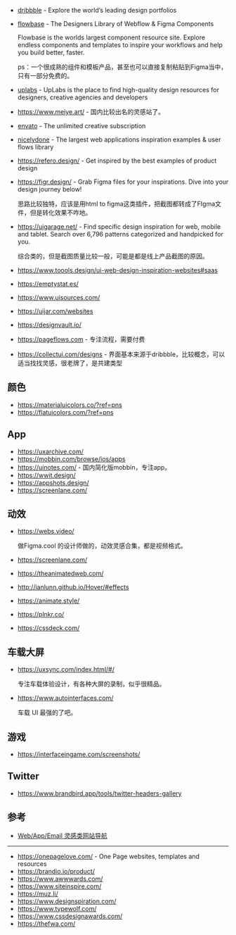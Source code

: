 - [dribbble](https://dribbble.com/shots) - Explore the world’s leading design portfolios
- [flowbase](https://www.flowbase.co/) - The Designers Library of Webflow & Figma Components

    Flowbase is the worlds largest component resource site. Explore endless components and templates to inspire your workflows and help you build better, faster.

    ps：一个很成熟的组件和模板产品，甚至也可以直接复制粘贴到Figma当中，只有一部分免费的。

- [uplabs](https://www.uplabs.com/) - UpLabs is the place to find high-quality design resources for designers, creative agencies and developers
- https://www.meiye.art/ - 国内比较出名的灵感站了。
- [envato](https://elements.envato.com/) - The unlimited creative subscription
- [nicelydone](https://nicelydone.club/) - The largest web applications inspiration examples & user flows library
- https://refero.design/ - Get inspired by the best examples of product design
- https://figr.design/ - Grab Figma files for your inspirations. Dive into your design journey below!

    思路比较独特，应该是用html to figma这类插件，把截图都转成了FIgma文件，但是转化效果不咋地。

- https://uigarage.net/ - Find specific design inspiration for web, mobile and tablet. Search over 6,796 patterns categorized and handpicked for you.

    综合类的，但是截图质量比较一般，可能是都是线上产品截图的原因。

- https://www.toools.design/ui-web-design-inspiration-websites#saas
- https://emptystat.es/
- https://www.uisources.com/
- https://uijar.com/websites
- https://designvault.io/
- https://pageflows.com - 专注流程，需要付费
- https://collectui.com/designs - 界面基本来源于dribbble，比较概念，可以适当找找灵感，很老牌了，是共建类型

## 颜色

- https://materialuicolors.co/?ref=pns
- https://flatuicolors.com/?ref=pns

## App

- https://uxarchive.com/
- https://mobbin.com/browse/ios/apps
- https://uinotes.com/ - 国内简化版mobbin，专注app。
- https://wwit.design/
- https://appshots.design/
- https://screenlane.com/

## 动效

- https://webs.video/

    做Figma.cool 的设计师做的，动效灵感合集，都是视频格式。

- https://screenlane.com/
- https://theanimatedweb.com/
- http://ianlunn.github.io/Hover/#effects
- https://animate.style/
- https://plnkr.co/
- https://cssdeck.com/

## 车载大屏

- https://uxsync.com/index.html/#/

    专注车载体验设计，有各种大屏的录制，似乎很精品。

- https://www.autointerfaces.com/

    车载 UI 最强的了吧。

## 游戏

- https://interfaceingame.com/screenshots/

## Twitter

- https://www.brandbird.app/tools/twitter-headers-gallery

## 参考

- [Web/App/Email 灵感类网站导航](https://uxchi.notion.site/881b4c0179a74935a3f607ad3521cdb5)

---

- https://onepagelove.com/ - One Page websites, templates and resources
- https://brandio.io/product/
- https://www.awwwards.com/
- https://www.siteinspire.com/
- https://muz.li/
- https://www.designspiration.com/
- https://www.typewolf.com/
- https://www.cssdesignawards.com/
- https://thefwa.com/

